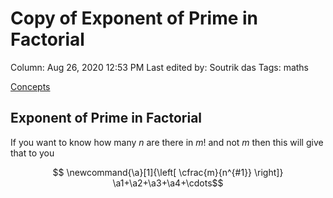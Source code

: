 # Copy of Exponent of Prime in Factorial

Column: Aug 26, 2020 12:53 PM
Last edited by: Soutrik das
Tags: maths

[Concepts](Copy%20of%20Exponent%20of%20Prime%20in%20Factorial%206c04a6c87f6546b78b47f4fdbba8da13/Concepts%208de085c2995b471c86e1c612df2e79e7.csv)

## Exponent of Prime in Factorial

If you want to know how many $n$ are there in $m!$ and not $m$ then this will give that to you

$$
\newcommand{\a}[1]{\left[ \cfrac{m}{n^{#1}}    \right]}
\a1+\a2+\a3+\a4+\cdots$$